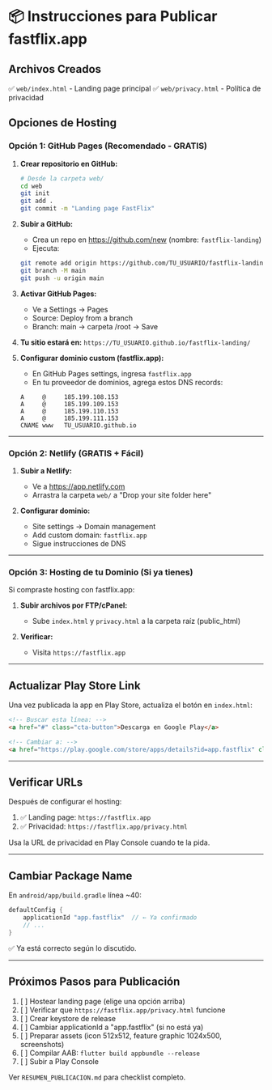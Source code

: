 # 📦 Instrucciones para Publicar fastflix.app

## Archivos Creados

✅ `web/index.html` - Landing page principal
✅ `web/privacy.html` - Política de privacidad

## Opciones de Hosting

### Opción 1: GitHub Pages (Recomendado - GRATIS)

1. **Crear repositorio en GitHub:**
   ```bash
   # Desde la carpeta web/
   cd web
   git init
   git add .
   git commit -m "Landing page FastFlix"
   ```

2. **Subir a GitHub:**
   - Crea un repo en https://github.com/new (nombre: `fastflix-landing`)
   - Ejecuta:
   ```bash
   git remote add origin https://github.com/TU_USUARIO/fastflix-landing.git
   git branch -M main
   git push -u origin main
   ```

3. **Activar GitHub Pages:**
   - Ve a Settings → Pages
   - Source: Deploy from a branch
   - Branch: main → carpeta /root → Save

4. **Tu sitio estará en:**
   `https://TU_USUARIO.github.io/fastflix-landing/`

5. **Configurar dominio custom (fastflix.app):**
   - En GitHub Pages settings, ingresa `fastflix.app`
   - En tu proveedor de dominios, agrega estos DNS records:
   ```
   A     @     185.199.108.153
   A     @     185.199.109.153
   A     @     185.199.110.153
   A     @     185.199.111.153
   CNAME www   TU_USUARIO.github.io
   ```

---

### Opción 2: Netlify (GRATIS + Fácil)

1. **Subir a Netlify:**
   - Ve a https://app.netlify.com
   - Arrastra la carpeta `web/` a "Drop your site folder here"

2. **Configurar dominio:**
   - Site settings → Domain management
   - Add custom domain: `fastflix.app`
   - Sigue instrucciones de DNS

---

### Opción 3: Hosting de tu Dominio (Si ya tienes)

Si compraste hosting con fastflix.app:

1. **Subir archivos por FTP/cPanel:**
   - Sube `index.html` y `privacy.html` a la carpeta raíz (public_html)

2. **Verificar:**
   - Visita `https://fastflix.app`

---

## Actualizar Play Store Link

Una vez publicada la app en Play Store, actualiza el botón en `index.html`:

```html
<!-- Buscar esta línea: -->
<a href="#" class="cta-button">Descarga en Google Play</a>

<!-- Cambiar a: -->
<a href="https://play.google.com/store/apps/details?id=app.fastflix" class="cta-button">Descarga en Google Play</a>
```

---

## Verificar URLs

Después de configurar el hosting:

1. ✅ Landing page: `https://fastflix.app`
2. ✅ Privacidad: `https://fastflix.app/privacy.html`

Usa la URL de privacidad en Play Console cuando te la pida.

---

## Cambiar Package Name

En `android/app/build.gradle` línea ~40:

```gradle
defaultConfig {
    applicationId "app.fastflix"  // ← Ya confirmado
    // ...
}
```

✅ Ya está correcto según lo discutido.

---

## Próximos Pasos para Publicación

1. [ ] Hostear landing page (elige una opción arriba)
2. [ ] Verificar que `https://fastflix.app/privacy.html` funcione
3. [ ] Crear keystore de release
4. [ ] Cambiar applicationId a "app.fastflix" (si no está ya)
5. [ ] Preparar assets (icon 512x512, feature graphic 1024x500, screenshots)
6. [ ] Compilar AAB: `flutter build appbundle --release`
7. [ ] Subir a Play Console

Ver `RESUMEN_PUBLICACION.md` para checklist completo.
